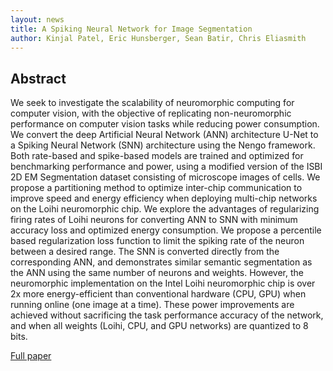```yaml
---
layout: news
title: A Spiking Neural Network for Image Segmentation
author: Kinjal Patel, Eric Hunsberger, Sean Batir, Chris Eliasmith
---
```


Abstract
--------

We seek to investigate the scalability of neuromorphic computing for
computer vision, with the objective of replicating non-neuromorphic
performance on computer vision tasks while reducing power
consumption. We convert the deep Artificial Neural Network (ANN)
architecture U-Net to a Spiking Neural Network (SNN) architecture
using the Nengo framework. Both rate-based and spike-based models are
trained and optimized for benchmarking performance and power, using a
modified version of the ISBI 2D EM Segmentation dataset consisting of
microscope images of cells. We propose a partitioning method to
optimize inter-chip communication to improve speed and energy
efficiency when deploying multi-chip networks on the Loihi
neuromorphic chip. We explore the advantages of regularizing firing
rates of Loihi neurons for converting ANN to SNN with minimum accuracy
loss and optimized energy consumption. We propose a percentile based
regularization loss function to limit the spiking rate of the neuron
between a desired range. The SNN is converted directly from the
corresponding ANN, and demonstrates similar semantic segmentation as
the ANN using the same number of neurons and weights. However, the
neuromorphic implementation on the Intel Loihi neuromorphic chip is
over 2x more energy-efficient than conventional hardware (CPU, GPU)
when running online (one image at a time). These power improvements
are achieved without sacrificing the task performance accuracy of the
network, and when all weights (Loihi, CPU, and GPU networks) are
quantized to 8 bits.

[<span class="paperlink">Full paper</span>](https://arxiv.org/abs/2106.08921)

